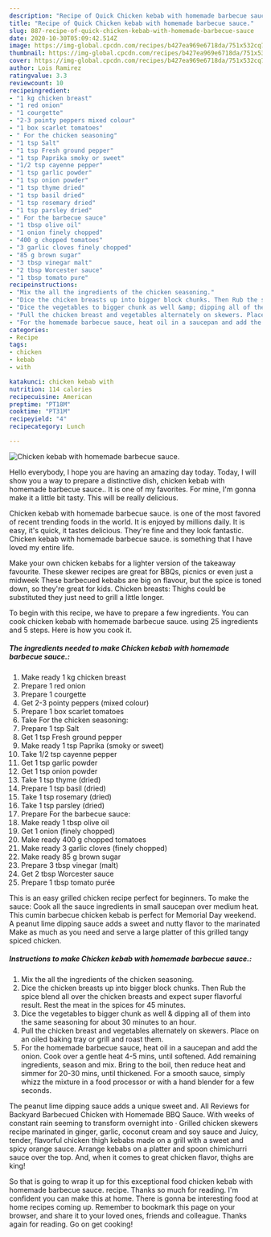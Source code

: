 ```yaml
---
description: "Recipe of Quick Chicken kebab with homemade barbecue sauce."
title: "Recipe of Quick Chicken kebab with homemade barbecue sauce."
slug: 887-recipe-of-quick-chicken-kebab-with-homemade-barbecue-sauce
date: 2020-10-30T05:09:42.514Z
image: https://img-global.cpcdn.com/recipes/b427ea969e6718da/751x532cq70/chicken-kebab-with-homemade-barbecue-sauce-recipe-main-photo.jpg
thumbnail: https://img-global.cpcdn.com/recipes/b427ea969e6718da/751x532cq70/chicken-kebab-with-homemade-barbecue-sauce-recipe-main-photo.jpg
cover: https://img-global.cpcdn.com/recipes/b427ea969e6718da/751x532cq70/chicken-kebab-with-homemade-barbecue-sauce-recipe-main-photo.jpg
author: Lois Ramirez
ratingvalue: 3.3
reviewcount: 10
recipeingredient:
- "1 kg chicken breast"
- "1 red onion"
- "1 courgette"
- "2-3 pointy peppers mixed colour"
- "1 box scarlet tomatoes"
- " For the chicken seasoning"
- "1 tsp Salt"
- "1 tsp Fresh ground pepper"
- "1 tsp Paprika smoky or sweet"
- "1/2 tsp cayenne pepper"
- "1 tsp garlic powder"
- "1 tsp onion powder"
- "1 tsp thyme dried"
- "1 tsp basil dried"
- "1 tsp rosemary dried"
- "1 tsp parsley dried"
- " For the barbecue sauce"
- "1 tbsp olive oil"
- "1 onion finely chopped"
- "400 g chopped tomatoes"
- "3 garlic cloves finely chopped"
- "85 g brown sugar"
- "3 tbsp vinegar malt"
- "2 tbsp Worcester sauce"
- "1 tbsp tomato pure"
recipeinstructions:
- "Mix the all the ingredients of the chicken seasoning."
- "Dice the chicken breasts up into bigger block chunks. Then Rub the spice blend all over the chicken breasts and expect super flavorful result. Rest the meat in the spices for 45 minutes."
- "Dice the vegetables to bigger chunk as well &amp; dipping all of them into the same seasoning for about 30 minutes to an hour."
- "Pull the chicken breast and vegetables alternately on skewers. Place on an oiled baking tray or grill and roast them."
- "For the homemade barbecue sauce, heat oil in a saucepan and add the onion. Cook over a gentle heat 4-5 mins, until softened. Add remaining ingredients, season and mix. Bring to the boil, then reduce heat and simmer for 20-30 mins, until thickened. For a smooth sauce, simply whizz the mixture in a food processor or with a hand blender for a few seconds."
categories:
- Recipe
tags:
- chicken
- kebab
- with

katakunci: chicken kebab with 
nutrition: 114 calories
recipecuisine: American
preptime: "PT18M"
cooktime: "PT31M"
recipeyield: "4"
recipecategory: Lunch

---
```



![Chicken kebab with homemade barbecue sauce.](https://img-global.cpcdn.com/recipes/b427ea969e6718da/751x532cq70/chicken-kebab-with-homemade-barbecue-sauce-recipe-main-photo.jpg)

Hello everybody, I hope you are having an amazing day today. Today, I will show you a way to prepare a distinctive dish, chicken kebab with homemade barbecue sauce.. It is one of my favorites. For mine, I'm gonna make it a little bit tasty. This will be really delicious.

Chicken kebab with homemade barbecue sauce. is one of the most favored of recent trending foods in the world. It is enjoyed by millions daily. It is easy, it's quick, it tastes delicious. They're fine and they look fantastic. Chicken kebab with homemade barbecue sauce. is something that I have loved my entire life.

Make your own chicken kebabs for a lighter version of the takeaway favourite. These skewer recipes are great for BBQs, picnics or even just a midweek These barbecued kebabs are big on flavour, but the spice is toned down, so they&#39;re great for kids. Chicken breasts: Thighs could be substituted they just need to grill a little longer.


To begin with this recipe, we have to prepare a few ingredients. You can cook chicken kebab with homemade barbecue sauce. using 25 ingredients and 5 steps. Here is how you cook it.

<!--inarticleads1-->

##### The ingredients needed to make Chicken kebab with homemade barbecue sauce.:

1. Make ready 1 kg chicken breast
1. Prepare 1 red onion
1. Prepare 1 courgette
1. Get 2-3 pointy peppers (mixed colour)
1. Prepare 1 box scarlet tomatoes
1. Take  For the chicken seasoning:
1. Prepare 1 tsp Salt
1. Get 1 tsp Fresh ground pepper
1. Make ready 1 tsp Paprika (smoky or sweet)
1. Take 1/2 tsp cayenne pepper
1. Get 1 tsp garlic powder
1. Get 1 tsp onion powder
1. Take 1 tsp thyme (dried)
1. Prepare 1 tsp basil (dried)
1. Take 1 tsp rosemary (dried)
1. Take 1 tsp parsley (dried)
1. Prepare  For the barbecue sauce:
1. Make ready 1 tbsp olive oil
1. Get 1 onion (finely chopped)
1. Make ready 400 g chopped tomatoes
1. Make ready 3 garlic cloves (finely chopped)
1. Make ready 85 g brown sugar
1. Prepare 3 tbsp vinegar (malt)
1. Get 2 tbsp Worcester sauce
1. Prepare 1 tbsp tomato purée


This is an easy grilled chicken recipe perfect for beginners. To make the sauce: Cook all the sauce ingredients in small saucepan over medium heat. This cumin barbecue chicken kebab is perfect for Memorial Day weekend. A peanut lime dipping sauce adds a sweet and nutty flavor to the marinated Make as much as you need and serve a large platter of this grilled tangy spiced chicken. 

<!--inarticleads2-->

##### Instructions to make Chicken kebab with homemade barbecue sauce.:

1. Mix the all the ingredients of the chicken seasoning.
1. Dice the chicken breasts up into bigger block chunks. Then Rub the spice blend all over the chicken breasts and expect super flavorful result. Rest the meat in the spices for 45 minutes.
1. Dice the vegetables to bigger chunk as well &amp; dipping all of them into the same seasoning for about 30 minutes to an hour.
1. Pull the chicken breast and vegetables alternately on skewers. Place on an oiled baking tray or grill and roast them.
1. For the homemade barbecue sauce, heat oil in a saucepan and add the onion. Cook over a gentle heat 4-5 mins, until softened. Add remaining ingredients, season and mix. Bring to the boil, then reduce heat and simmer for 20-30 mins, until thickened. For a smooth sauce, simply whizz the mixture in a food processor or with a hand blender for a few seconds.


The peanut lime dipping sauce adds a unique sweet and. All Reviews for Backyard Barbecued Chicken with Homemade BBQ Sauce. With weeks of constant rain seeming to transform overnight into · Grilled chicken skewers recipe marinated in ginger, garlic, coconut cream and soy sauce and Juicy, tender, flavorful chicken thigh kebabs made on a grill with a sweet and spicy orange sauce. Arrange kebabs on a platter and spoon chimichurri sauce over the top. And, when it comes to great chicken flavor, thighs are king! 

So that is going to wrap it up for this exceptional food chicken kebab with homemade barbecue sauce. recipe. Thanks so much for reading. I'm confident you can make this at home. There is gonna be interesting food at home recipes coming up. Remember to bookmark this page on your browser, and share it to your loved ones, friends and colleague. Thanks again for reading. Go on get cooking!
